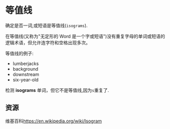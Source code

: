 # 等值线

确定是否一词,或短语是等值线(`isograms`).

在等值线(又称为"无定形的 Word 是一个字或短语")没有重复字母的单词或短语的逻辑术语，但允许连字符和空格出现多次。

等值线的例子:

- lumberjacks
- background
- downstream
- six-year-old

检测 **isograms** 单词，但它不是等值线,因为`s`重复了.

[help-page]: https://exercism.io/tracks/rust/learning
[modules]: https://doc.rust-lang.org/book/2018-edition/ch07-00-modules.html
[cargo]: https://doc.rust-lang.org/book/2018-edition/ch14-00-more-about-cargo.html
[rust-tests]: https://doc.rust-lang.org/book/2018-edition/ch11-02-running-tests.html

## 资源

维基百科<https://en.wikipedia.org/wiki/Isogram>
